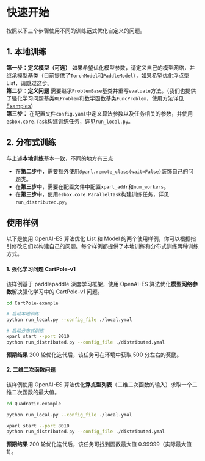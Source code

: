 
# 快速开始
按照以下三个步骤使用不同的训练范式优化自定义的问题。

## 1. 本地训练
**第一步：定义模型（可选）** 如果希望优化模型参数，请定义自己的模型网络，并继承模型基类（目前提供了`TorchModel`和`PaddleModel`），如果希望优化浮点型 List，请跳过这步。    
**第二步：定义问题** 需要继承`ProblemBase`基类并重写`evaluate`方法。（我们也提供了强化学习问题基类`RLProblem`和数学函数基类`FuncProblem`，使用方法详见[Examples](http://gitlab.baidu.com/nlp-ol/ESBox/tree/developing/examples)）    
**第三步：** 在配置文件`config.yaml`中定义算法参数以及任务相关的参数，并使用`esbox.core.Task`构建训练任务，详见`run_local.py`。

## 2. 分布式训练 
与上述**本地训练**基本一致，不同的地方有三点
+ 在**第二步**中，需要额外使用`@parl.remote_class(wait=False)`装饰自己的问题类。
+ 在**第三步**中，需要在配置文件中配置`xparl_addr`和`num_workers`。
+ 在**第三步**中，使用`esbox.core.ParallelTask`构建训练任务，详见`run_distributed.py`。

## 使用样例
以下是使用 OpenAI-ES 算法优化 List 和 Model 的两个使用样例，你可以根据指引修改它们以构建自己的问题。每个样例都提供了本地训练和分布式训练两种训练方式。
#### 1. 强化学习问题 CartPole-v1
该样例基于 paddlepaddle 深度学习框架，使用 OpenAI-ES 算法优化**模型网络参数**解决强化学习中的 CartPole-v1 问题。 

```bash
cd CartPole-example
```
```bash
# 启动本地训练
python run_local.py --config_file ./local.ymal
```
```bash
# 启动分布式训练
xparl start --port 8010
python run_distributed.py --config_file ./distributed.ymal
```
**预期结果** 
200 轮优化迭代后，该任务可在环境中获取 500 分左右的奖励。

#### 2. 二维二次函数问题
该样例使用 OpenAI-ES 算法优化**浮点型列表**（二维二次函数的输入）求取一个二维二次函数的最大值。

```bash
cd Quadratic-example
```
```bash
python run_local.py --config_file ./local.ymal
```
```bash
xparl start --port 8010
python run_distributed.py --config_file ./distributed.ymal
```
**预期结果** 
200 轮优化迭代后，该任务可找到函数最大值 0.99999（实际最大值1）。
